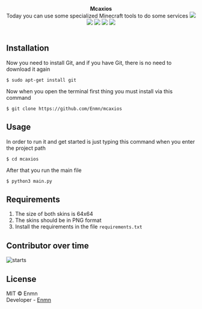 <p align="center">
<b>Mcaxios</b><br>
  <span>Today you can use some specialized Minecraft tools to do some services</span>
  <a target="_blank" href="LICENSE" title="License: MIT"><img src="https://img.shields.io/badge/License-MIT-green.svg"></a>
  <a target="_blank" href="https://www.python.org/downloads/release/python-390/"><img src="https://img.shields.io/badge/Python-3.9-blue.svg"></a>
  <a target="_blank" href='.version'><img src="https://img.shields.io/badge/Release-1.2-orange"></a>
  <a target="_blank" href="https://github.com/Enmn"><img src="https://badgen.net/badge/GitHub/Developer/color?icon=github"></a>
  <a target="_blank" href="https://github.com/Enmn/mcaxios/stargazers/"><img      src="https://img.shields.io/github/stars/Enmn/mcaxios.svg?style=social&label=Star&maxAge=2592000"></a>
  <br>
  <br>
</p>

## Installation
Now you need to install Git, and if you have Git, there is no need to download it again
```console
$ sudo apt-get install git
```
Now when you open the terminal first thing you must install via this command
```console
$ git clone https://github.com/Enmn/mcaxios
```
## Usage
In order to run it and get started is just typing this command when you enter the project path
```console
$ cd mcaxios
```
After that you run the main file
```console
$ python3 main.py
```


## Requirements
1. The size of both skins is 64x64<br/>
2. The skins should be in PNG format<br/>
3. Install the requirements in the file <code>requirements.txt</code>

## Contributor over time
<img src="https://contributor-overtime-api.git-contributor.com/contributors-svg?chart=contributorOverTime&repo=Enmn/mcaxios" alt='starts'>

## License
MIT © Enmn</br>
Developer - [Enmn](https://github.com/Enmn)
